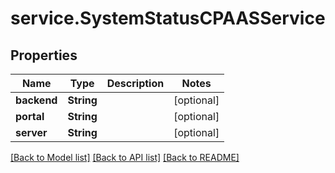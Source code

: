 # service.SystemStatusCPAASService

## Properties
Name | Type | Description | Notes
------------ | ------------- | ------------- | -------------
**backend** | **String** |  | [optional] 
**portal** | **String** |  | [optional] 
**server** | **String** |  | [optional] 

[[Back to Model list]](../README.md#documentation-for-models) [[Back to API list]](../README.md#documentation-for-api-endpoints) [[Back to README]](../README.md)


